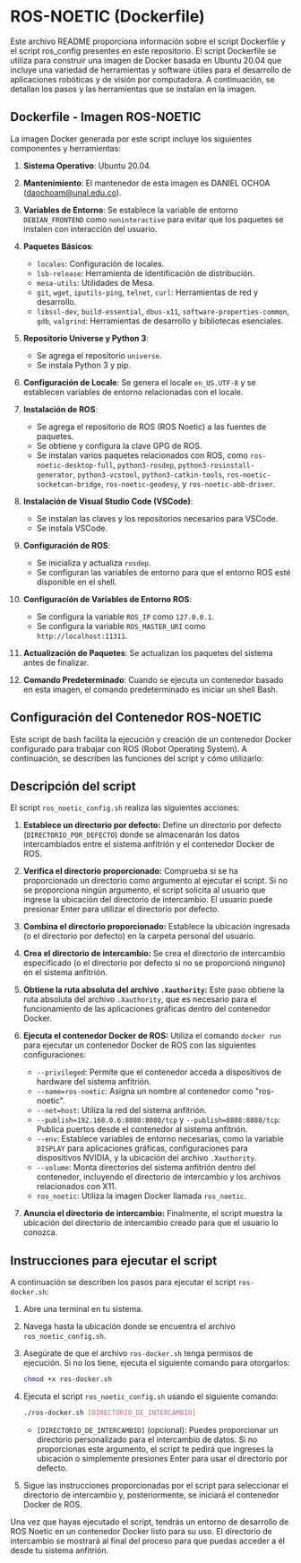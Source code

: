 # ROS-NOETIC (Dockerfile)

Este archivo README proporciona información sobre el script Dockerfile y el script ros_config presentes en este repositorio. El script Dockerfile se utiliza para construir una imagen de Docker basada en Ubuntu 20.04 que incluye una variedad de herramientas y software útiles para el desarrollo de aplicaciones robóticas y de visión por computadora. A continuación, se detallan los pasos y las herramientas que se instalan en la imagen.

## Dockerfile - Imagen ROS-NOETIC

La imagen Docker generada por este script incluye los siguientes componentes y herramientas:

1. **Sistema Operativo**: Ubuntu 20.04.

2. **Mantenimiento**: El mantenedor de esta imagen es DANIEL OCHOA (<daochoam@unal.edu.co>).

3. **Variables de Entorno**: Se establece la variable de entorno `DEBIAN_FRONTEND` como `noninteractive` para evitar que los paquetes se instalen con interacción del usuario.

4. **Paquetes Básicos**:
   - `locales`: Configuración de locales.
   - `lsb-release`: Herramienta de identificación de distribución.
   - `mesa-utils`: Utilidades de Mesa.
   - `git`, `wget`, `iputils-ping`, `telnet`, `curl`: Herramientas de red y desarrollo.
   - `libssl-dev`, `build-essential`, `dbus-x11`, `software-properties-common`, `gdb`, `valgrind`: Herramientas de desarrollo y bibliotecas esenciales.

5. **Repositorio Universe y Python 3**:
   - Se agrega el repositorio `universe`.
   - Se instala Python 3 y pip.

6. **Configuración de Locale**: Se genera el locale `en_US.UTF-8` y se establecen variables de entorno relacionadas con el locale.

7. **Instalación de ROS**:
   - Se agrega el repositorio de ROS (ROS Noetic) a las fuentes de paquetes.
   - Se obtiene y configura la clave GPG de ROS.
   - Se instalan varios paquetes relacionados con ROS, como `ros-noetic-desktop-full`, `python3-rosdep`, `python3-rosinstall-generator`, `python3-vcstool`, `python3-catkin-tools`, `ros-noetic-socketcan-bridge`, `ros-noetic-geodesy`, y `ros-noetic-abb-driver`.

8. **Instalación de Visual Studio Code (VSCode)**:
   - Se instalan las claves y los repositorios necesarios para VSCode.
   - Se instala VSCode.

9. **Configuración de ROS**:
   - Se inicializa y actualiza `rosdep`.
   - Se configuran las variables de entorno para que el entorno ROS esté disponible en el shell.

10. **Configuración de Variables de Entorno ROS**:
    - Se configura la variable `ROS_IP` como `127.0.0.1`.
    - Se configura la variable `ROS_MASTER_URI` como `http://localhost:11311`.

11. **Actualización de Paquetes**: Se actualizan los paquetes del sistema antes de finalizar.

12. **Comando Predeterminado**: Cuando se ejecuta un contenedor basado en esta imagen, el comando predeterminado es iniciar un shell Bash.

## Configuración del Contenedor ROS-NOETIC

Este script de bash facilita la ejecución y creación de un contenedor Docker configurado para trabajar con ROS (Robot Operating System). A continuación, se describen las funciones del script y cómo utilizarlo:

## Descripción del script

El script `ros_noetic_config.sh` realiza las siguientes acciones:

1. **Establece un directorio por defecto:** Define un directorio por defecto (`DIRECTORIO_POR_DEFECTO`) donde se almacenarán los datos intercambiados entre el sistema anfitrión y el contenedor Docker de ROS.

2. **Verifica el directorio proporcionado:** Comprueba si se ha proporcionado un directorio como argumento al ejecutar el script. Si no se proporciona ningún argumento, el script solicita al usuario que ingrese la ubicación del directorio de intercambio. El usuario puede presionar Enter para utilizar el directorio por defecto.

3. **Combina el directorio proporcionado:** Establece la ubicación ingresada (o el directorio por defecto) en la carpeta personal del usuario.

4. **Crea el directorio de intercambio:** Se crea el directorio de intercambio especificado (o el directorio por defecto si no se proporcionó ninguno) en el sistema anfitrión.

5. **Obtiene la ruta absoluta del archivo `.Xauthority`:** Este paso obtiene la ruta absoluta del archivo `.Xauthority`, que es necesario para el funcionamiento de las aplicaciones gráficas dentro del contenedor Docker.

6. **Ejecuta el contenedor Docker de ROS:** Utiliza el comando `docker run` para ejecutar un contenedor Docker de ROS con las siguientes configuraciones:
   - `--privileged`: Permite que el contenedor acceda a dispositivos de hardware del sistema anfitrión.
   - `--name=ros-noetic`: Asigna un nombre al contenedor como "ros-noetic".
   - `--net=host`: Utiliza la red del sistema anfitrión.
   - `--publish=192.168.0.6:8080:8080/tcp` y `--publish=8888:8888/tcp`: Publica puertos desde el contenedor al sistema anfitrión.
   - `--env`: Establece variables de entorno necesarias, como la variable `DISPLAY` para aplicaciones gráficas, configuraciones para dispositivos NVIDIA, y la ubicación del archivo `.Xauthority`.
   - `--volume`: Monta directorios del sistema anfitrión dentro del contenedor, incluyendo el directorio de intercambio y los archivos relacionados con X11.
   - `ros_noetic`: Utiliza la imagen Docker llamada `ros_noetic`.

7. **Anuncia el directorio de intercambio:** Finalmente, el script muestra la ubicación del directorio de intercambio creado para que el usuario lo conozca.

## Instrucciones para ejecutar el script

A continuación se describen los pasos para ejecutar el script `ros-docker.sh`:

1. Abre una terminal en tu sistema.

2. Navega hasta la ubicación donde se encuentra el archivo `ros_noetic_config.sh`.

3. Asegúrate de que el archivo `ros-docker.sh` tenga permisos de ejecución. Si no los tiene, ejecuta el siguiente comando para otorgarlos:

   ```bash
   chmod +x ros-docker.sh
   ```

4. Ejecuta el script `ros_noetic_config.sh` usando el siguiente comando:

   ```bash
   ./ros-docker.sh [DIRECTORIO_DE_INTERCAMBIO]
   ```

   - `[DIRECTORIO_DE_INTERCAMBIO]` (opcional): Puedes proporcionar un directorio personalizado para el intercambio de datos. Si no proporcionas este argumento, el script te pedirá que ingreses la ubicación o simplemente presiones Enter para usar el directorio por defecto.

5. Sigue las instrucciones proporcionadas por el script para seleccionar el directorio de intercambio y, posteriormente, se iniciará el contenedor Docker de ROS.

Una vez que hayas ejecutado el script, tendrás un entorno de desarrollo de ROS Noetic en un contenedor Docker listo para su uso. El directorio de intercambio se mostrará al final del proceso para que puedas acceder a él desde tu sistema anfitrión.

